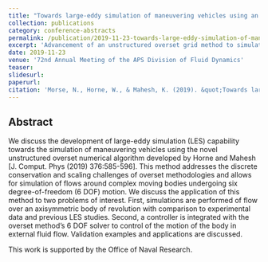 ```yaml
---
title: "Towards large-eddy simulation of maneuvering vehicles using an unstructured overset grid method"
collection: publications
category: conference-abstracts
permalink: /publication/2019-11-23-towards-large-eddy-simulation-of-maneuvering-vehicles-using-an-unstructured-overset-grid-method
excerpt: 'Advancement of an unstructured overset grid method to simulate hull shapes and 6-DOF controlled bodies.'
date: 2019-11-23
venue: '72nd Annual Meeting of the APS Division of Fluid Dynamics'
teaser: 
slidesurl: 
paperurl: 
citation: 'Morse, N., Horne, W., & Mahesh, K. (2019). &quot;Towards large-eddy simulation of maneuvering vehicles using an unstructured overset grid method&quot; <i>72nd Annual Meeting of the APS Division of Fluid Dynamics</i>. Seattle, USA.'
---
```


## Abstract 

We discuss the development of large-eddy simulation (LES) capability towards the simulation of maneuvering vehicles using the novel unstructured overset numerical algorithm developed by Horne and Mahesh [J. Comput. Phys (2019) 376:585-596]. This method addresses the discrete conservation and scaling challenges of overset methodologies and allows for simulation of flows around complex moving bodies undergoing six degree-of-freedom (6 DOF) motion. We discuss the application of this method to two problems of interest. First, simulations are performed of flow over an axisymmetric body of revolution with comparison to experimental data and previous LES studies. Second, a controller is integrated with the overset method’s 6 DOF solver to control of the motion of the body in external fluid flow. Validation examples and applications are discussed.

This work is supported by the Office of Naval Research.